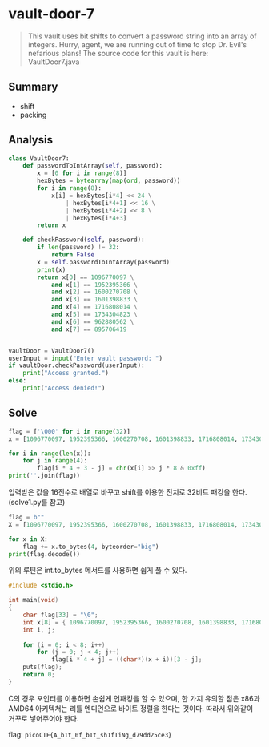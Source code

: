 # vault-door-7
> This vault uses bit shifts to convert a password string into an array of integers. Hurry, agent, we are running out of time to stop Dr. Evil's nefarious plans! The source code for this vault is here: VaultDoor7.java

## Summary
* shift
* packing

## Analysis
``` python
class VaultDoor7:
    def passwordToIntArray(self, password):
        x = [0 for i in range(8)]
        hexBytes = bytearray(map(ord, password))
        for i in range(8):
            x[i] = hexBytes[i*4] << 24 \
                | hexBytes[i*4+1] << 16 \
                | hexBytes[i*4+2] << 8 \
                | hexBytes[i*4+3]
        return x

    def checkPassword(self, password):
        if len(password) != 32:
            return False
        x = self.passwordToIntArray(password)
        print(x)
        return x[0] == 1096770097 \
            and x[1] == 1952395366 \
            and x[2] == 1600270708 \
            and x[3] == 1601398833 \
            and x[4] == 1716808014 \
            and x[5] == 1734304823 \
            and x[6] == 962880562 \
            and x[7] == 895706419


vaultDoor = VaultDoor7()
userInput = input("Enter vault password: ")
if vaultDoor.checkPassword(userInput):
    print("Access granted.")
else:
    print("Access denied!")
```

## Solve
``` python
flag = ['\000' for i in range(32)]
x = [1096770097, 1952395366, 1600270708, 1601398833, 1716808014, 1734304823, 962880562, 895706419]

for i in range(len(x)):
    for j in range(4):
        flag[i * 4 + 3 - j] = chr(x[i] >> j * 8 & 0xff)
print(''.join(flag))
```
입력받은 값을 16진수로 배열로 바꾸고 shift를 이용한 전치로 32비트 패킹을 한다. (solve1.py를 참고)
``` python
flag = b""
X = [1096770097, 1952395366, 1600270708, 1601398833, 1716808014, 1734304823, 962880562, 895706419]

for x in X:
    flag += x.to_bytes(4, byteorder="big")
print(flag.decode())
```
위의 루틴은 int.to_bytes 메서드를 사용하면 쉽게 풀 수 있다.
``` c
#include <stdio.h>

int main(void)
{
	char flag[33] = "\0";
	int x[8] = { 1096770097, 1952395366, 1600270708, 1601398833, 1716808014, 1734304823, 962880562, 895706419 };
	int i, j;
	
	for (i = 0; i < 8; i++)
		for (j = 0; j < 4; j++)
			flag[i * 4 + j] = ((char*)(x + i))[3 - j];
	puts(flag);
	return 0;
}
```
C의 경우 포인터를 이용하면 손쉽게 언패킹을 할 수 있으며, 한 가지 유의할 점은 x86과 AMD64 아키텍쳐는 리틀 엔디언으로 바이트 정렬을 한다는 것이다. 따라서 위와같이 거꾸로 넣어주어야 한다.  

flag: `picoCTF{A_b1t_0f_b1t_sh1fTiNg_d79dd25ce3}`
